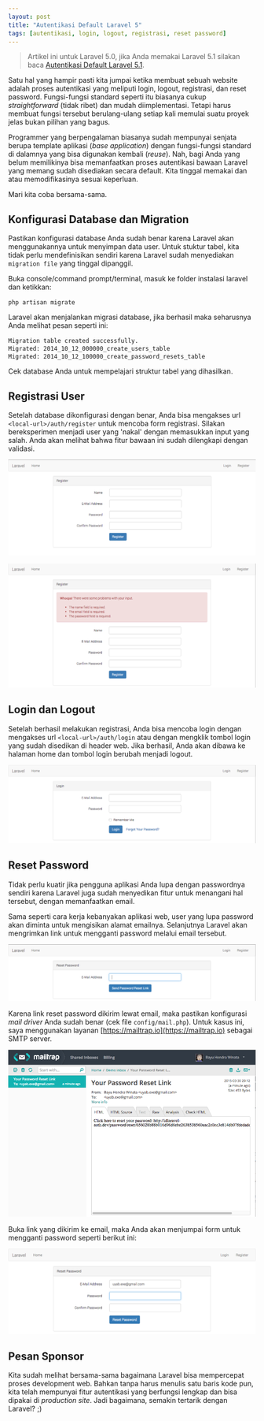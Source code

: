 ```yaml
---
layout: post
title: "Autentikasi Default Laravel 5"
tags: [autentikasi, login, logout, registrasi, reset password]
---
```


> Artikel ini untuk Laravel 5.0, jika Anda memakai Laravel 5.1 silakan baca [Autentikasi Default Laravel 5.1](/post/autentikasi-default-laravel-5-1/).

Satu hal yang hampir pasti kita jumpai ketika membuat sebuah website adalah proses autentikasi yang meliputi login, logout, registrasi, dan reset password. Fungsi-fungsi standard seperti itu biasanya cukup *straightforward* (tidak ribet) dan mudah diimplementasi. Tetapi harus membuat fungsi tersebut berulang-ulang setiap kali memulai suatu proyek jelas bukan pilihan yang bagus.

Programmer yang berpengalaman biasanya sudah mempunyai senjata berupa template aplikasi (*base application*) dengan fungsi-fungsi standard di dalamnya yang bisa digunakan kembali (*reuse*). Nah, bagi Anda yang belum memilikinya bisa memanfaatkan proses autentikasi bawaan Laravel yang memang sudah disediakan secara default. Kita tinggal memakai dan atau memodifikasinya sesuai keperluan. 

Mari kita coba bersama-sama.

## Konfigurasi Database dan Migration

Pastikan konfigurasi database Anda sudah benar karena Laravel akan menggunakannya untuk menyimpan data user. Untuk stuktur tabel, kita tidak perlu mendefinisikan sendiri karena Laravel sudah menyediakan `migration file` yang tinggal dipanggil.

Buka console/command prompt/terminal, masuk ke folder instalasi laravel dan ketikkan:

	php artisan migrate
	
Laravel akan menjalankan migrasi database, jika berhasil maka seharusnya Anda melihat pesan seperti ini:

	Migration table created successfully.
	Migrated: 2014_10_12_000000_create_users_table
	Migrated: 2014_10_12_100000_create_password_resets_table
	
Cek database Anda untuk mempelajari struktur tabel yang dihasilkan.

## Registrasi User

Setelah database dikonfigurasi dengan benar, Anda bisa mengakses url `<local-url>/auth/register` untuk mencoba form registrasi. Silakan bereksperimen menjadi user yang 'nakal' dengan memasukkan input yang salah. Anda akan melihat bahwa fitur bawaan ini sudah dilengkapi dengan validasi.

![Halaman registrasi Laravel](/images/halaman-registrasi-laravel.png)

![Halaman registrasi disertai validasi Laravel](/images/halaman-registrasi-dengan-validasi-laravel.png)

## Login dan Logout

Setelah berhasil melakukan registrasi, Anda bisa mencoba login dengan mengakses url `<local-url>/auth/login` atau dengan mengklik tombol login yang sudah disedikan di header web. Jika berhasil, Anda akan dibawa ke halaman home dan tombol login berubah menjadi logout.

![Halaman login Laravel](/images/halaman-login-laravel.png)

## Reset Password

Tidak perlu kuatir jika pengguna aplikasi Anda lupa dengan passwordnya sendiri karena Laravel juga sudah menyedikan fitur untuk menangani hal tersebut, dengan memanfaatkan email. 

Sama seperti cara kerja kebanyakan aplikasi web, user yang lupa password akan diminta untuk mengisikan alamat emailnya. Selanjutnya Laravel akan mengrimkan link untuk mengganti password melalui email tersebut.

![Halaman reset password Laravel](/images/halaman-reset-password-laravel.png)

Karena link reset password dikirim lewat email, maka pastikan konfigurasi *mail driver* Anda sudah benar (cek file `config/mail.php`). Untuk kasus ini, saya menggunakan layanan [https://mailtrap.io](https://mailtrap.io) sebagai SMTP server.

![Email reset password Laravel](/images/email-reset-password-laravel.png)

Buka link yang dikirim ke email, maka Anda akan menjumpai form untuk mengganti password seperti berikut ini:

![Halaman reset password Laravel](/images/halaman-reset-password-laravel-2.png)

## Pesan Sponsor

Kita sudah melihat bersama-sama bagaimana Laravel bisa mempercepat proses development web. Bahkan tanpa harus menulis satu baris kode pun, kita telah mempunyai fitur autentikasi yang berfungsi lengkap dan bisa dipakai di *production site*. Jadi bagaimana, semakin tertarik dengan Laravel? ;)